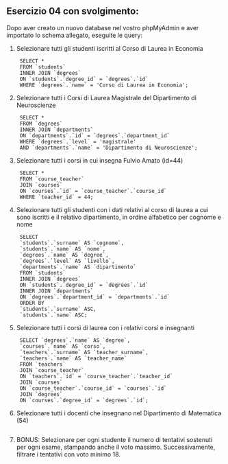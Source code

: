 ## Esercizio 04 con svolgimento:

Dopo aver creato un nuovo database nel vostro phpMyAdmin e aver importato lo schema allegato, eseguite le query:

1. Selezionare tutti gli studenti iscritti al Corso di Laurea in Economia

   ```
    SELECT *
    FROM `students`
    INNER JOIN `degrees`
    ON `students`.`degree_id` = `degrees`.`id`
    WHERE `degrees`.`name` = 'Corso di Laurea in Economia';
   ```

2. Selezionare tutti i Corsi di Laurea Magistrale del Dipartimento di Neuroscienze

   ```
    SELECT *
    FROM `degrees`
    INNER JOIN `departments`
    ON `departments`.`id` = `degrees`.`department_id`
    WHERE `degrees`.`level` = 'magistrale'
    AND `departments`.`name` = 'Dipartimento di Neuroscienze';
   ```

3. Selezionare tutti i corsi in cui insegna Fulvio Amato (id=44)

   ```
    SELECT *
    FROM `course_teacher`
    JOIN `courses`
    ON `courses`.`id` = `course_teacher`.`course_id`
    WHERE `teacher_id` = 44;
   ```

4. Selezionare tutti gli studenti con i dati relativi al corso di laurea a cui sono iscritti e il relativo dipartimento, in ordine alfabetico per cognome e nome

   ```
    SELECT
    `students`.`surname` AS `cognome`,
    `students`.`name` AS `nome`,
    `degrees`.`name` AS `degree`,
    `degrees`.`level` AS `livello`,
    `departments`.`name` AS `dipartimento`
    FROM `students`
    INNER JOIN `degrees`
    ON `students`.`degree_id` = `degrees`.`id`
    INNER JOIN `departments`
    ON `degrees`.`department_id` = `departments`.`id`
    ORDER BY
    `students`.`surname` ASC,
    `students`.`name` ASC;
   ```

5. Selezionare tutti i corsi di laurea con i relativi corsi e insegnanti

   ```
    SELECT `degrees`.`name` AS `degree`,
    `courses`.`name` AS `corso`,
    `teachers`.`surname` AS `teacher_surname`,
    `teachers`.`name` AS `teacher_name`
    FROM `teachers`
    JOIN `course_teacher`
    ON `teachers`.`id` = `course_teacher`.`teacher_id`
    JOIN `courses`
    ON `course_teacher`.`course_id` = `courses`.`id`
    JOIN `degrees`
    ON `courses`.`degree_id` = `degrees`.`id`;
   ```

6. Selezionare tutti i docenti che insegnano nel Dipartimento di Matematica (54)

   ```

   ```

7. BONUS: Selezionare per ogni studente il numero di tentativi sostenuti per ogni esame, stampando anche il voto massimo. Successivamente, filtrare i tentativi con voto minimo 18.
